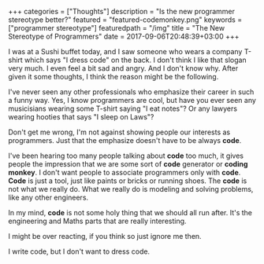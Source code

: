 +++
categories = ["Thoughts"]
description = "Is the new programmer stereotype better?"
featured = "featured-codemonkey.png"
keywords = ["programmer stereotype"]
featuredpath = "/img"
title = "The New Stereotype of Programmers"
date = 2017-09-06T20:48:39+03:00
+++

I was at a Sushi buffet today, and I saw someone who wears a company T-shirt which says "I dress code" on the back. I don't think I like that slogan very much. I even feel a bit sad and angry. And I don't know why.
After given it some thoughts, I think the reason might be the following.

I've never seen any other professionals who emphasize their career in such a funny way. Yes, I know programmers are cool, but have you ever seen any musicisians wearing some T-shirt saying "I eat notes"? Or any lawyers wearing hooties that says "I sleep on Laws"?

Don't get me wrong, I'm not against showing people our interests as programmers. Just that the emphasize doesn't have to be always **code**.

I've been hearing too many people talking about **code** too much, it gives people the impression that we are some sort of **code** generator or **coding monkey**. I don't want people to associate programmers only with **code**. **Code** is just a tool, just like paints or bricks or running shoes. The **code** is not what we really do. What we really do is modeling and solving problems, like any other engineers.

In my mind, **code** is not some holy thing that we should all run after. It's the engineering and Maths parts that are really interesting.

I might be over reacting, if you think so just ignore me then.

I write code, but I don't want to dress code.
